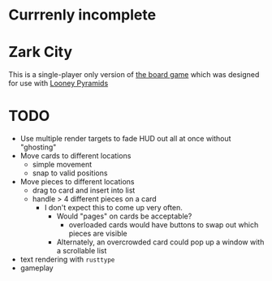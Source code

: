 # Currrenly incomplete

# Zark City

This is a single-player only version of [the board game](http://www.looneylabs.com/rules/zark-city) which was designed for use with [Looney Pyramids](http://www.looneylabs.com/looney-pyramids)

# TODO
* Use multiple render targets to fade HUD out all at once without "ghosting"
* Move cards to different locations
  * simple movement
  * snap to valid positions
* Move pieces to different locations
  * drag to card and insert into list
  * handle > 4 different pieces on a card
    * I don't expect this to come up very often.
      * Would "pages" on cards be acceptable?
        * overloaded cards would have buttons to swap out which pieces are visible
      * Alternately, an overcrowded card could pop up a window with a scrollable list
* text rendering with `rusttype`
* gameplay
